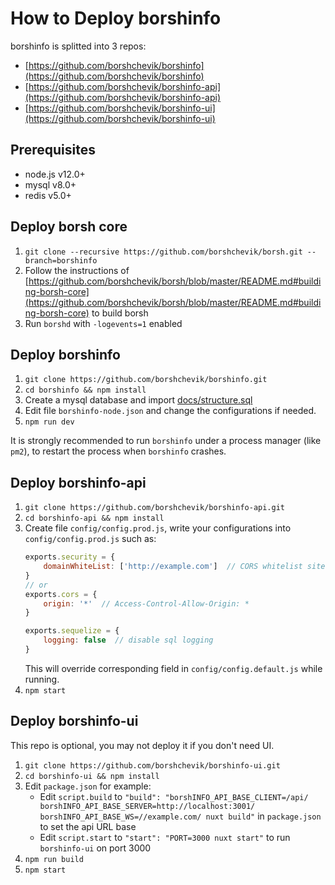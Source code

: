 # How to Deploy borshinfo

borshinfo is splitted into 3 repos:
* [https://github.com/borshchevik/borshinfo](https://github.com/borshchevik/borshinfo)
* [https://github.com/borshchevik/borshinfo-api](https://github.com/borshchevik/borshinfo-api)
* [https://github.com/borshchevik/borshinfo-ui](https://github.com/borshchevik/borshinfo-ui)

## Prerequisites

* node.js v12.0+
* mysql v8.0+
* redis v5.0+

## Deploy borsh core
1. `git clone --recursive https://github.com/borshchevik/borsh.git --branch=borshinfo`
2. Follow the instructions of [https://github.com/borshchevik/borsh/blob/master/README.md#building-borsh-core](https://github.com/borshchevik/borsh/blob/master/README.md#building-borsh-core) to build borsh
3. Run `borshd` with `-logevents=1` enabled

## Deploy borshinfo
1. `git clone https://github.com/borshchevik/borshinfo.git`
2. `cd borshinfo && npm install`
3. Create a mysql database and import [docs/structure.sql](structure.sql)
4. Edit file `borshinfo-node.json` and change the configurations if needed.
5. `npm run dev`

It is strongly recommended to run `borshinfo` under a process manager (like `pm2`), to restart the process when `borshinfo` crashes.

## Deploy borshinfo-api
1. `git clone https://github.com/borshchevik/borshinfo-api.git`
2. `cd borshinfo-api && npm install`
3. Create file `config/config.prod.js`, write your configurations into `config/config.prod.js` such as:
    ```javascript
    exports.security = {
        domainWhiteList: ['http://example.com']  // CORS whitelist sites
    }
    // or
    exports.cors = {
        origin: '*'  // Access-Control-Allow-Origin: *
    }

    exports.sequelize = {
        logging: false  // disable sql logging
    }
    ```
    This will override corresponding field in `config/config.default.js` while running.
4. `npm start`

## Deploy borshinfo-ui
This repo is optional, you may not deploy it if you don't need UI.
1. `git clone https://github.com/borshchevik/borshinfo-ui.git`
2. `cd borshinfo-ui && npm install`
3. Edit `package.json` for example:
   * Edit `script.build` to `"build": "borshINFO_API_BASE_CLIENT=/api/ borshINFO_API_BASE_SERVER=http://localhost:3001/ borshINFO_API_BASE_WS=//example.com/ nuxt build"` in `package.json` to set the api URL base
   * Edit `script.start` to `"start": "PORT=3000 nuxt start"` to run `borshinfo-ui` on port 3000
4. `npm run build`
5. `npm start`
